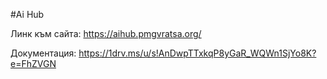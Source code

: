 #Ai Hub

Линк към сайта: https://aihub.pmgvratsa.org/

Документация: https://1drv.ms/u/s!AnDwpTTxkqP8yGaR_WQWn1SjYo8K?e=FhZVGN
